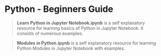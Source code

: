 # Python - Beginners Guide
> **Learn Python in Jupyter Notebook.ipynb** is a self explanatory resource for learning basics of Python in Jupyter Notebook. It consists of numerous examples.

> **Modules in Python.ipynb** is a self explanatory resource for learning Python Modules in Jupyter Notebook with examples.
